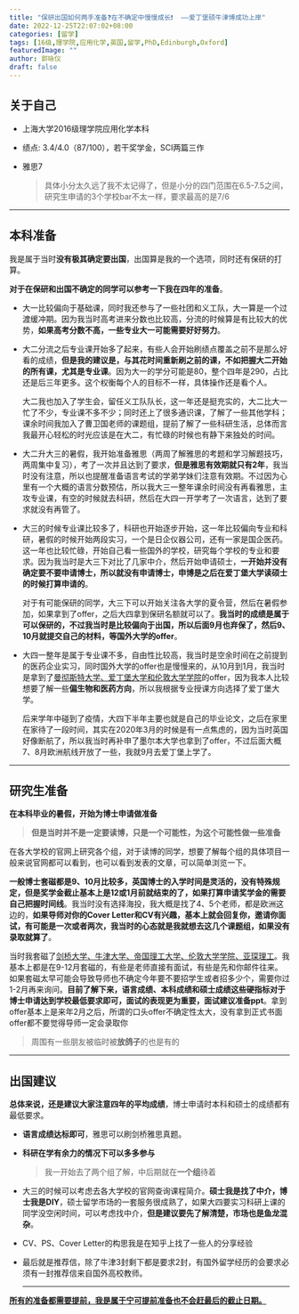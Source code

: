 ```yaml
---
title: "保研出国如何两手准备❓在不确定中慢慢成长❗  ——爱丁堡硕牛津博成功上岸"
date: 2022-12-25T22:07:02+08:00
categories: [留学]
tags: [16级,理学院,应用化学,英国,留学,PhD,Edinburgh,Oxford]
featuredImage: ""
author: 郭咏仪
draft: false
---
```




## 关于自己

- 上海大学2016级理学院应用化学本科

- 绩点: 3.4/4.0（87/100），若干奖学金，SCI两篇三作

- 雅思7

  > 具体小分太久远了我不太记得了，但是小分的四门范围在6.5-7.5之间，研究生申请的3个学校bar不太一样，要求最高的是7/6





---

## 本科准备

我是属于当时**没有极其确定要出国**，出国算是我的一个选项，同时还有保研的打算。

**对于在保研和出国不确定的同学可以参考一下我在四年的准备**。

- 大一比较偏向于基础课，同时我还参与了一些社团和义工队，大一算是一个过渡缓冲期。因为我当时高考进来分数也比较高，分流的时候算是有比较大的优势，**如果高考分数不高，一些专业大一可能需要好好努力**。

- 大二分流之后专业课开始多了起来，有些人会开始刷绩点覆盖之前不是那么好看的成绩，**但是我的建议是，与其花时间重新刷之前的课，不如把握大二开始的所有课，尤其是专业课**。因为大一的学分可能是80，整个四年是290，占比还是后三年更多。这个权衡每个人的目标不一样，具体操作还是看个人。

  大二我也加入了学生会，留任义工队队长，这一年还是挺充实的，大二比大一忙了不少，专业课不多不少；同时还上了很多通识课，了解了一些其他学科；课余时间我加入了曹卫国老师的课题组，提前了解了一些科研生活，总体而言我最开心轻松的时光应该是在大二，有忙碌的时候也有静下来独处的时间。

- 大二升大三的暑假，我开始准备雅思（两周了解雅思的考题和学习解题技巧，两周集中复习），考了一次并且达到了要求，**但是雅思有效期就只有2年**，我当时没有注意，所以也提醒准备语言考试的学弟学妹们注意有效期。不过因为心里有一个大概的语言分数预估，所以我大三一整年课余时间没有再看雅思，主攻专业课，有空的时候就去科研，然后在大四一开学考了一次语言，达到了要求就没有再管了。

- 大三的时候专业课比较多了，科研也开始逐步开始，这一年比较偏向专业和科研，暑假的时候开始两段实习，一个是日企仪器公司，还有一家是国企医药。这一年也比较忙碌，开始自己看一些国外的学校，研究每个学校的专业和要求。因为我当时是大三下对比了几家中介，然后开始申请硕士，**一开始并没有确定要不要申请博士，所以就没有申请博士，申博是之后在爱丁堡大学读硕士的时候打算申请的**。

  对于有可能保研的同学，大三下可以开始关注各大学的夏令营，然后在暑假参加，如果拿到了offer，之后大四拿到保研名额就可以了。**我当时的成绩是属于可以保研的，不过我当时是比较偏向于出国，所以后面9月也弃保了，然后9、10月就提交自己的材料，等国外大学的offer**。

- 大四一整年是属于专业课不多，自由性比较高，我当时是空余时间在之前提到的医药企业实习，同时国外大学的offer也是慢慢来的，从10月到1月，我当时是拿到了<u>曼彻斯特大学、爱丁堡大学和伦敦大学学院</u>的offer，因为我本人比较想要了解一些**偏生物和医药方向**，所以我根据专业授课方向选择了爱丁堡大学。

  后来学年中碰到了疫情，大四下半年主要也就是自己的毕业论文，之后在家里在家待了一段时间，其实在2020年3月的时候是有一点焦虑的，因为当时英国好像断航了，所以我当时再补申了墨尔本大学也拿到了offer，不过后面大概7、8月欧洲航线开放了一些，我就9月去爱丁堡上学了。



---

## 研究生准备

**在本科毕业的暑假，开始为博士申请做准备**

> **但是当时并不是一定要读博，只是一个可能性，为这个可能性做一些准备**

在各大学校的官网上研究各个组，对于读博的同学，想要了解每个组的具体项目一般来说官网都可以看到，也可以看到发表的文章，可以简单浏览一下。

**一般博士套磁都是9、10月比较多，英国博士的入学时间是灵活的，没有特殊规定，但是奖学金截止基本上是12或1月前就结束的了，如果打算申请奖学金的需要自己把握时间线**。我当时没有选择海投，我大概是找了4、5个老师，都是欧洲这边的，**如果导师对你的Cover Letter和CV有兴趣，基本上就会回复你，邀请你面试，有可能是一次或者两次，我当时的心态就是我就想去这几个课题组，如果没有录取就算了**。

当时我套磁了<u>剑桥大学、牛津大学、帝国理工大学、伦敦大学学院、亚琛理工</u>。我基本上都是在9-12月套磁的，有些是老师直接有面试，有些是先和你邮件往来。如果套磁太早可能会导致导师也不确定今年要不要招学生或者招多少个，需要你过1-2月再来询问。**目前了解下来，语言成绩、本科成绩和硕士成绩这些硬指标对于博士申请达到学校最低要求即可，面试的表现更为重要，面试建议准备ppt**。拿到offer基本上是来年2月之后，所谓的口头offer不确定性太大，没有拿到正式书面offer都不要觉得导师一定会录取你

> 周围有一些朋友被临时被**放鸽子**的也是有的



---

## 出国建议

**总体来说，还是建议大家注意四年的平均成绩**，博士申请时本科和硕士的成绩都有最低要求。

- **语言成绩达标即可**，雅思可以刷剑桥雅思真题。

- **科研在学有余力的情况下可以多多参与**

  > 我一开始去了两个组了解，中后期就在**一个组**待着

- 大三的时候可以考虑去各大学校的官网查询课程简介。**硕士我是找了中介，博士我是DIY**，硕士留学市场的一套服务很成熟了，如果大四要实习科研上课的同学没空闲时间，可以考虑找中介，**但是建议要先了解清楚，市场也是鱼龙混杂**。

- CV、PS、Cover Letter的构思我是在知乎上找了一些人的分享经验

- 最后就是推荐信，除了牛津3封剩下都是要求2封，有国外留学经历的会要求必须有一封推荐信来自国外高校教师。

  ---

<u>**所有的准备都需要提前，我是属于宁可提前准备也不会赶最后的截止日期。**</u>

 

